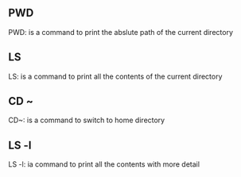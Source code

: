 ## PWD
PWD: is a command to print the abslute path of the current directory

## LS
LS: is a command to print all the contents of the current directory

## CD ~
CD~: is a command to switch to home directory

## LS -l
LS -l: ia command to print all the contents with more detail


